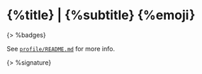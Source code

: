 # {%title} | {%subtitle} {%emoji}

{> %badges}

See [`profile/README.md`](/profile/README.md) for more info.

{> %signature}
